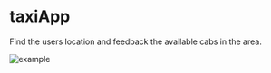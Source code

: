 # taxiApp
Find the users location and feedback the available cabs in the area.

![example](https://github.com/alexgaudiosi/taxiApp/blob/master/img/example.jpg)